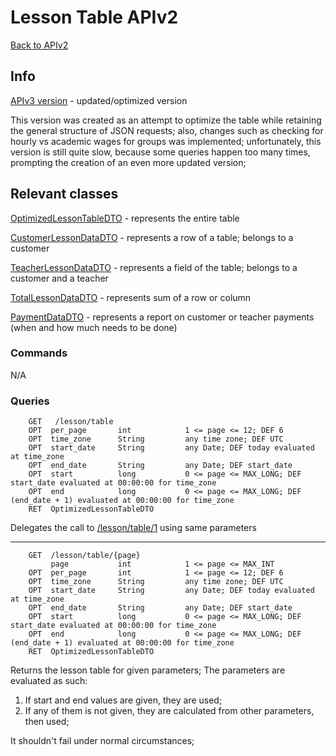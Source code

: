 # Lesson Table APIv2

[Back to APIv2](./APIv2.md#api-v2)

## Info

[APIv3 version](../v3/LessonTable.md#lesson-table-apiv3) - updated/optimized version

This version was created as an attempt to optimize the table while retaining the general structure of JSON requests;
also, changes such as checking for hourly vs academic wages for groups was implemented; unfortunately, this version
is still quite slow, because some queries happen too many times, prompting the creation of an even more updated version;

## Relevant classes

[OptimizedLessonTableDTO](../../src/main/java/com/superum/api/table/dto/OptimizedLessonTableDTO.java) - represents the entire table

[CustomerLessonDataDTO](../../src/main/java/com/superum/api/table/dto/CustomerLessonDataDTO.java) - represents a row of a table; belongs to a customer

[TeacherLessonDataDTO](../../src/main/java/com/superum/api/table/dto/TeacherLessonDataDTO.java) - represents a field of the table; belongs to a customer and a teacher

[TotalLessonDataDTO](../../src/main/java/com/superum/api/table/dto/TotalLessonDataDTO.java) - represents sum of a row or column

[PaymentDataDTO](../../src/main/java/com/superum/api/table/dto/PaymentDataDTO.java) - represents a report on customer or teacher payments (when and how much needs to be done)

### Commands

N/A

### Queries

<a name="table-default"><a>
```
    GET   /lesson/table
    OPT  per_page       int            1 <= page <= 12; DEF 6
    OPT  time_zone      String         any time zone; DEF UTC
    OPT  start_date     String         any Date; DEF today evaluated at time_zone
    OPT  end_date       String         any Date; DEF start_date
    OPT  start          long           0 <= page <= MAX_LONG; DEF start_date evaluated at 00:00:00 for time_zone
    OPT  end            long           0 <= page <= MAX_LONG; DEF (end_date + 1) evaluated at 00:00:00 for time_zone
    RET  OptimizedLessonTableDTO
```

Delegates the call to [/lesson/table/1](#table) using same parameters
    
------

<a name="table"><a>
```
    GET  /lesson/table/{page}
         page           int            1 <= page <= MAX_INT
    OPT  per_page       int            1 <= page <= 12; DEF 6
    OPT  time_zone      String         any time zone; DEF UTC
    OPT  start_date     String         any Date; DEF today evaluated at time_zone
    OPT  end_date       String         any Date; DEF start_date
    OPT  start          long           0 <= page <= MAX_LONG; DEF start_date evaluated at 00:00:00 for time_zone
    OPT  end            long           0 <= page <= MAX_LONG; DEF (end_date + 1) evaluated at 00:00:00 for time_zone
    RET  OptimizedLessonTableDTO
```

Returns the lesson table for given parameters;
The parameters are evaluated as such:

1. If start and end values are given, they are used;
2. If any of them is not given, they are calculated from other parameters, then used;

It shouldn't fail under normal circumstances;
